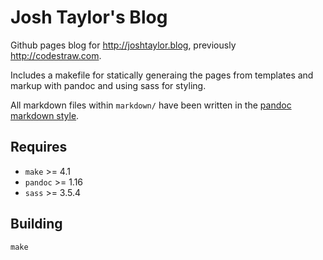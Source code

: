 # Josh Taylor's Blog

Github pages blog for http://joshtaylor.blog, previously
http://codestraw.com.

Includes a makefile for statically generaing the pages from templates and
markup with pandoc and using sass for styling.

All markdown files within `markdown/` have been written in the [pandoc markdown
style][].

[pandoc markdown style]: https://pandoc.org/MANUAL.html

## Requires 

* `make` >= 4.1
* `pandoc` >= 1.16
* `sass` >= 3.5.4

## Building

```
make
```
